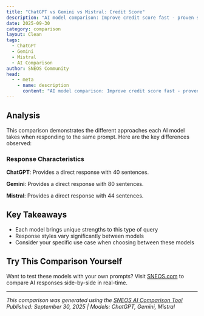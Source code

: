 ```yaml
---
title: "ChatGPT vs Gemini vs Mistral: Credit Score"
description: "AI model comparison: Improve credit score fast - proven strategies to boost FICO score 100+ points..."
date: 2025-09-30
category: comparison
layout: Clean
tags:
  - ChatGPT
  - Gemini
  - Mistral
  - AI Comparison
author: SNEOS Community
head:
  - - meta
    - name: description
      content: "AI model comparison: Improve credit score fast - proven strategies to boost FICO score 100+ points..."
---
```


<ChatComparison
  title="ChatGPT vs Gemini vs Mistral: Credit Score"
  prompt="Improve credit score fast - proven strategies to boost FICO score 100+ points"
  :responses='{
    "ChatGPT": "Improving your FICO credit score by 100\u002B points quickly is challenging but achievable with focused effort and responsible credit behavior. Here are proven strategies to help you boost your credit score effectively:\n\n### 1. Check Your Credit Report for Errors\n- **Obtain your credit reports** from the three major bureaus (Equifax, Experian, TransUnion) via AnnualCreditReport.com (free once a year).\n- **Dispute any inaccuracies** such as incorrect balances, accounts that aren\u2019t yours, or erroneous late payments.\n- Correcting errors can quickly boost your score.\n\n### 2. Reduce Your Credit Utilization Ratio\n- **Pay down credit card balances** to keep your utilization under 30%, aiming for under 10% for the best impact.\n- Example: If your credit limit is $10,000, try to keep balances below $1,000.\n- Higher utilization can significantly hurt your score.\n\n### 3. Make All Payments On Time\n- Payment history is the biggest factor in your FICO score.\n- Set up automatic payments or reminders to avoid missing due dates.\n- Even one late payment can cause a big dip.\n\n### 4. Increase Your Credit Limits\n- Contact your credit card issuers and request higher credit limits.\n- If approved and you keep spending the same, this lowers your utilization ratio.\n\n### 5. Become an Authorized User\n- Ask a family member or close friend with good credit and low utilization to add you as an authorized user on their credit card.\n- Their positive payment history can reflect on your report, helping your score.\n\n### 6. Pay Off Collections and Past-Due Accounts\n- Negotiate with collection agencies to pay off debts.\n- Request a \u201Cpay-for-delete\u201D where the agency removes the collection from your report upon payment (not guaranteed but worth trying).\n\n### 7. Avoid Opening New Credit Accounts Rapidly\n- Each hard inquiry can lower your score slightly.\n- Opening many accounts quickly can also reduce your average account age, lowering your score.\n\n### 8. Use a Mix of Credit Types\n- If you only have one type of credit, consider diversifying with another form (e.g., installment loan, credit card) responsibly.\n- But do not take loans you don\u2019t need just to improve credit mix.\n\n### 9. Keep Old Accounts Open\n- Closing old credit cards reduces your total available credit and shortens your credit history.\n- Keep inactive cards open unless they have high fees.\n\n---\n\n### Sample Timeline for Quick Improvement\n- Weeks 1-2: Obtain credit reports, dispute errors, and set up payment automation.\n- Weeks 3-4: Pay down credit card balances as much as possible.\n- Month 2: Request credit limit increases; consider authorized user status.\n- Month 3\u002B: Continue making timely payments and monitor your credit improvements.\n\n---\n\n### Summary\nBoosting your score by 100\u002B points may take a few months, but by addressing errors, lowering utilization, making timely payments, and strategically managing credit accounts, you can significantly improve your FICO score quickly and sustainably.\n\nIf you want personalized advice, consider consulting a credit counselor or financial advisor.",
    "Gemini": "Okay, aiming for a 100\u002B point boost in your FICO score is ambitious, but definitely possible with diligent effort and the right strategies.  It\u0027s important to understand that significant improvement usually takes a few months, and the timeline depends on your starting score and the specifics of your credit profile. There are no instant fixes, and any service promising immediate results is likely a scam.\n\n**Key Areas to Focus On:**\n\n*   **Payment History (35% of your FICO Score):** This is the *most* important factor.\n*   **Amounts Owed (30% of your FICO Score):**  High credit card balances are a major drag.\n*   **Length of Credit History (15% of your FICO Score):** This is harder to change quickly, as it relies on time.\n*   **Credit Mix (10% of your FICO Score):** Having a variety of credit accounts (credit cards, installment loans) is good.\n*   **New Credit (10% of your FICO Score):** Opening too many accounts at once can hurt you.\n\n**Proven Strategies for a Significant Credit Score Boost:**\n\n**1. Immediate Actions (Within Days/Weeks):**\n\n*   **Pay Down Credit Card Balances (Aggressively):**  This is the single fastest way to see a significant improvement, especially if you\u0027re carrying high balances relative to your credit limits (your credit utilization ratio).\n    *   **Target:**  Aim to get your credit card utilization below 30% on *each* card. Ideally, strive for below 10%. The lower, the better.  For example, if you have a card with a $1000 limit, try to keep the balance below $300, and ideally below $100.\n    *   **Strategy:** Use the debt avalanche or debt snowball method to prioritize which debts to pay down first. The avalanche method focuses on debts with the highest interest rates, saving you money in the long run. The snowball method focuses on paying off the smallest debts first, providing quick wins and motivation.\n    *   **Consider a Balance Transfer:** Transfer high-interest debt to a card with a 0% introductory APR.  Be mindful of transfer fees (usually 3-5%) and make a plan to pay off the balance before the promotional period ends.\n    *   **Don\u0027t Close Accounts After Paying Them Off:**  Closing accounts lowers your overall available credit, which can increase your credit utilization ratio and hurt your score.\n\n*   **Become an Authorized User:** Ask a trusted friend or family member with excellent credit to add you as an authorized user on their credit card.  Their positive payment history will be reported to your credit report (check that the card issuer reports authorized user activity).  *However, be aware that if they have poor credit habits, it can negatively affect your score.*\n*   **Check Your Credit Reports for Errors (Immediately):**\n    *   **Where to Check:**  Get your free credit reports from AnnualCreditReport.com. This is the only official site authorized by the federal government.\n    *   **What to Look For:**  Incorrect account balances, accounts that don\u0027t belong to you, late payments that were actually on time, or any other inaccuracies.\n    *   **How to Dispute:**  File disputes directly with the credit bureaus (Experian, Equifax, and TransUnion) online or by mail.  Provide documentation to support your claim.\n    *   **Follow Up:**  The credit bureaus have 30 days to investigate your dispute.\n*   **Set Up Payment Reminders and Automatic Payments:** Ensure you never miss a payment. Even one late payment can significantly damage your credit score.\n\n**2. Short-Term Strategies (1-6 Months):**\n\n*   **Credit Builder Loan:** These loans are designed to help people with limited or damaged credit establish a positive payment history. You make fixed monthly payments, and the lender reports your payments to the credit bureaus. The loan proceeds are often held in a savings account until you\u0027ve repaid the loan.\n*   **Secured Credit Card:**  If you have trouble getting approved for a traditional credit card, a secured credit card is a good option.  You provide a security deposit (which typically becomes your credit limit), and you use the card like any other credit card.  Responsible use (keeping balances low and making on-time payments) will help build your credit.  Look for cards that report to all three major credit bureaus.\n*   **Experian Boost:** This service allows you to add utility bills (phone, internet, and electricity) to your Experian credit report. Positive payment history on these accounts can help increase your score. *Note: This only affects your Experian score.*\n*   **Avoid Applying for New Credit:**  Each credit application results in a hard inquiry on your credit report, which can slightly lower your score.  Limit credit applications to only what is absolutely necessary.\n\n**3. Long-Term Strategies (6\u002B Months):**\n\n*   **Maintain a Healthy Credit Mix:** If you only have credit cards, consider adding an installment loan (e.g., a car loan or personal loan) to your credit mix.  However, *don\u0027t* take out a loan just to improve your credit score. Only do so if you genuinely need the loan.\n*   **Keep Old Credit Accounts Open (Responsibly):**  Closing old credit accounts can reduce your overall available credit and shorten your credit history, both of which can negatively impact your score.  Unless there\u0027s a compelling reason to close an account (e.g., high annual fees), keep it open and use it occasionally to keep it active.\n\n**Important Considerations and Cautions:**\n\n*   **Be Patient:**  Credit scores don\u0027t change overnight. It takes time to establish a positive credit history.\n*   **Avoid Credit Repair Scams:** Be wary of companies that promise to \u0022erase\u0022 bad credit or guarantee a specific score increase. These are often scams. You can dispute errors on your credit report yourself for free.\n*   **Monitor Your Credit Regularly:**  Keep an eye on your credit reports and scores to track your progress and identify any potential problems. Many credit card issuers and financial institutions offer free credit monitoring services.\n*   **Understand Your Credit Report:** Reviewing the details will give you the most insight into what is bringing down your score.\n*   **Don\u0027t Max Out Credit Cards:** This has been stated, but deserves to be re-emphasized.\n\n**Example Scenario:**\n\nLet\u0027s say you have a FICO score of 600, and you have two credit cards, each with a $1000 limit. You\u0027re carrying a balance of $800 on each card (80% utilization).\n\n1.  **Immediate Action:** You find a way to pay down both cards to $200 each (20% utilization). This alone could boost your score significantly, potentially 50-75 points or more.\n2.  **Short-Term:** You sign up for Experian Boost, adding your on-time utility payments. You also avoid opening any new credit accounts.\n3.  **Long-Term:** You continue to make on-time payments and keep your credit utilization low. Over time, your credit history will lengthen, further improving your score.\n\n**Disclaimer:**\n\nCredit scores are complex and can be influenced by many factors.  The strategies outlined above are general guidelines and may not be suitable for everyone. Individual results may vary. It\u0027s always a good idea to consult with a financial advisor for personalized advice. Good luck!\n",
    "Mistral": "Improving your credit score quickly can be challenging, but with the right strategies, you can see significant improvements. Here are some proven strategies to boost your FICO score by 100 points or more:\n\n### 1. **Pay Down Credit Card Balances**\n- **Reduce Utilization:** Aim to keep your credit utilization ratio (the amount of credit you\u0027re using compared to your credit limit) below 30%. Paying down balances can quickly lower this ratio.\n- **Prioritize High-Interest Cards:** Focus on paying off cards with the highest interest rates first to save on interest charges.\n\n### 2. **Pay Bills on Time**\n- **Set Up Automatic Payments:** Ensure all your bills are paid on time by setting up automatic payments.\n- **Use Reminders:** Set reminders for due dates to avoid missing any payments.\n\n### 3. **Dispute Errors on Your Credit Report**\n- **Check Your Report:** Regularly review your credit report from the three major bureaus (Equifax, Experian, and TransUnion) for any errors.\n- **File Disputes:** If you find any inaccuracies, file a dispute with the credit bureau to have them corrected.\n\n### 4. **Become an Authorized User**\n- **Add Yourself to a Trusted Account:** Ask a family member or friend with good credit to add you as an authorized user on one of their credit cards. This can help boost your credit score by leveraging their good credit history.\n\n### 5. **Open a Secured Credit Card**\n- **Use Responsibly:** If you have limited credit history or poor credit, consider opening a secured credit card. Use it responsibly and pay off the balance in full each month.\n\n### 6. **Keep Old Accounts Open**\n- **Avoid Closing Accounts:** The length of your credit history is a significant factor in your credit score. Keep old accounts open, even if you don\u0027t use them, to maintain a longer credit history.\n\n### 7. **Limit New Credit Applications**\n- **Avoid Hard Inquiries:** Each new credit application results in a hard inquiry, which can temporarily lower your score. Limit the number of new credit applications you make.\n\n### 8. **Use Credit-Building Tools**\n- **Experian Boost:** This tool allows you to add utility and telecom payments to your Experian credit report, which can help boost your score.\n- **UltraFICO:** This program considers your banking activity, which can help if you have a limited credit history.\n\n### 9. **Pay Off Collection Accounts**\n- **Negotiate Pay-for-Delete:** If you have collection accounts, try to negotiate a pay-for-delete agreement with the collection agency. This means they will remove the negative item from your report in exchange for payment.\n\n### 10. **Monitor Your Credit Regularly**\n- **Use Credit Monitoring Services:** Services like Credit Karma, Credit Sesame, or the credit bureaus\u0027 own monitoring tools can help you keep track of your credit score and any changes.\n\n### 11. **Diversify Your Credit Mix**\n- **Mix of Credit Types:** Having a mix of different types of credit (credit cards, auto loans, mortgages) can improve your score. However, only take on new credit if you can manage it responsibly.\n\n### 12. **Increase Your Credit Limits**\n- **Request Higher Limits:** If you have a good payment history, consider requesting a higher credit limit on your existing cards. This can lower your credit utilization ratio without increasing your spending.\n\n### 13. **Use a Credit Repair Service**\n- **Professional Help:** If you have complex credit issues, consider using a reputable credit repair service to help you navigate the process.\n\n### 14. **Educate Yourself**\n- **Understand Credit Scoring:** Learn about the factors that influence your credit score, such as payment history, credit utilization, length of credit history, new credit, and credit mix.\n\nBy implementing these strategies, you can see a significant improvement in your FICO score. However, remember that building credit takes time and consistency. Stay disciplined and monitor your progress regularly."
  }'
  published-date="22:46"
/>

## Analysis

This comparison demonstrates the different approaches each AI model takes when responding to the same prompt. Here are the key differences observed:

### Response Characteristics

**ChatGPT**: Provides a direct response with 40 sentences. 

**Gemini**: Provides a direct response with 80 sentences. 

**Mistral**: Provides a direct response with 44 sentences. 

## Key Takeaways

- Each model brings unique strengths to this type of query
- Response styles vary significantly between models
- Consider your specific use case when choosing between these models

## Try This Comparison Yourself

Want to test these models with your own prompts? Visit [SNEOS.com](https://sneos.com) to compare AI responses side-by-side in real-time.

---

*This comparison was generated using the [SNEOS AI Comparison Tool](https://sneos.com)*
*Published: September 30, 2025 | Models: ChatGPT, Gemini, Mistral*
